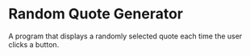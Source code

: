 # Random Quote Generator

A program that displays a randomly selected quote each time the user clicks a button.